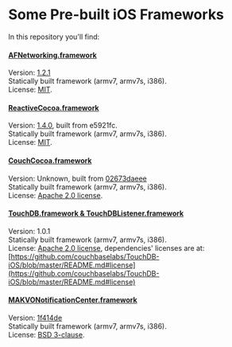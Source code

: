 Some Pre-built iOS Frameworks
=============================

In this repository you'll find:

#### [AFNetworking.framework](https://github.com/AFNetworking/AFNetworking)
Version: [1.2.1](https://github.com/AFNetworking/AFNetworking/commit/215a32e23c0d605983779d12d5026ced5cc2bf28)  
Statically built framework (armv7, armv7s, i386).  
License: [MIT](https://github.com/AFNetworking/AFNetworking/blob/master/LICENSE).

#### [ReactiveCocoa.framework](https://github.com/ReactiveCocoa/ReactiveCocoa)  
Version: [1.4.0](https://github.com/ReactiveCocoa/ReactiveCocoa/tree/v1.4.0), built from e5921fc.  
Statically built framework (armv7, armv7s, i386).  
License: [MIT](http://opensource.org/licenses/MIT).

#### [CouchCocoa.framework](https://github.com/couchbaselabs/CouchCocoa)  
Version: Unknown, built from [02673daeee](https://github.com/couchbaselabs/CouchCocoa/commit/02673daeee0c7454dfce5d590bfe297df096498e)  
Statically built framework (armv7, armv7s, i386).  
License: [Apache 2.0 license](http://www.apache.org/licenses/LICENSE-2.0.html).

#### [TouchDB.framework & TouchDBListener.framework](https://github.com/couchbaselabs/TouchDB-iOS)
Version: 1.0.1  
Statically built framework (armv7, armv7s, i386).  
License: [Apache 2.0 license](http://www.apache.org/licenses/LICENSE-2.0.html), dependencies' licenses are at: [https://github.com/couchbaselabs/TouchDB-iOS/blob/master/README.md#license](https://github.com/couchbaselabs/TouchDB-iOS/blob/master/README.md#license)

#### [MAKVONotificationCenter.framework](https://github.com/mikeash/MAKVONotificationCenter/)
Version: [1f414de](https://github.com/mikeash/MAKVONotificationCenter/commit/1f414de5dd2fd54fad6928a09794431ffa13f30f)  
Statically built framework (armv7, armv7s, i386).  
License: [BSD 3-clause](https://github.com/mikeash/MAKVONotificationCenter/blob/master/LICENSE).

